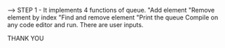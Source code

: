 --> STEP 1 - It implements 4 functions of queue.
             "Add element
             "Remove element by index
             "Find and remove element
             "Print the queue
Compile on any code editor and run. There are user inputs.

THANK YOU
